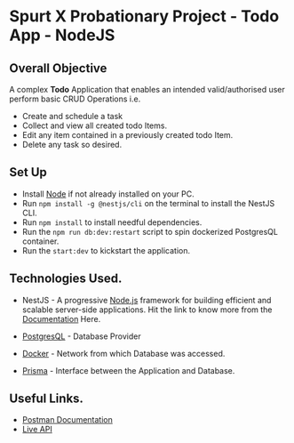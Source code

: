 # Spurt X Probationary Project - Todo App - NodeJS

## Overall Objective

A complex **Todo** Application that enables an intended valid/authorised user perform basic CRUD Operations i.e.

- Create and schedule a task
- Collect and view all created todo Items.
- Edit any item contained in a previously created todo Item.
- Delete any task so desired.

## Set Up

- Install [Node](https://nodejs.org/en/download/) if not already installed on your PC.
- Run `npm install -g @nestjs/cli` on the terminal to install the NestJS CLI.
- Run `npm install` to install needful dependencies.
- Run the `npm run db:dev:restart` script to spin dockerized PostgresQL container.
- Run the `start:dev` to kickstart the application.

## Technologies Used.

- NestJS - A progressive <a href="http://nodejs.org" target="_blank">Node.js</a> framework for building efficient and scalable server-side applications. Hit the link to know more from the [Documentation](https://docs.nestjs.com/cli/overview) Here.

- [PostgresQL](https://www.postgresql.org) - Database Provider
- [Docker](https://www.hub.docker.com) - Network from which Database was accessed.
- [Prisma](https://prisma.io) - Interface between the Application and Database.

## Useful Links.

- [Postman Documentation](https://documenter.getpostman.com/view/15118089/UyrGCuYQ)
- [Live API](https://www.heroku.com)
